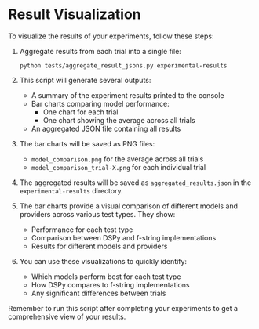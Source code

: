 # Result Visualization

To visualize the results of your experiments, follow these steps:

1. Aggregate results from each trial into a single file:
   ```
   python tests/aggregate_result_jsons.py experimental-results
   ```

2. This script will generate several outputs:
   - A summary of the experiment results printed to the console
   - Bar charts comparing model performance:
     - One chart for each trial
     - One chart showing the average across all trials
   - An aggregated JSON file containing all results

3. The bar charts will be saved as PNG files:
   - `model_comparison.png` for the average across all trials
   - `model_comparison_trial-X.png` for each individual trial

4. The aggregated results will be saved as `aggregated_results.json` in the `experimental-results` directory.

5. The bar charts provide a visual comparison of different models and providers across various test types. They show:
   - Performance for each test type
   - Comparison between DSPy and f-string implementations
   - Results for different models and providers

6. You can use these visualizations to quickly identify:
   - Which models perform best for each test type
   - How DSPy compares to f-string implementations
   - Any significant differences between trials

Remember to run this script after completing your experiments to get a comprehensive view of your results.